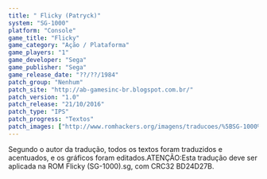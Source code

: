 ```yaml
---
title: " Flicky (Patryck)"
system: "SG-1000"
platform: "Console"
game_title: "Flicky"
game_category: "Ação / Plataforma"
game_players: "1"
game_developer: "Sega"
game_publisher: "Sega"
game_release_date: "??/??/1984"
patch_group: "Nenhum"
patch_site: "http://ab-gamesinc-br.blogspot.com.br/"
patch_version: "1.0"
patch_release: "21/10/2016"
patch_type: "IPS"
patch_progress: "Textos"
patch_images: ["http://www.romhackers.org/imagens/traducoes/%5BSG-1000%5D%20Flicky%20-%20Patryck%20-%201.png","http://www.romhackers.org/imagens/traducoes/%5BSG-1000%5D%20Flicky%20-%20Patryck%20-%202.png","http://www.romhackers.org/imagens/traducoes/%5BSG-1000%5D%20Flicky%20-%20Patryck%20-%203.png"]
---
```

Segundo o autor da tradução, todos os textos foram traduzidos e acentuados, e os gráficos foram editados.ATENÇÃO:Esta tradução deve ser aplicada na ROM Flicky (SG-1000).sg, com CRC32 BD24D27B.